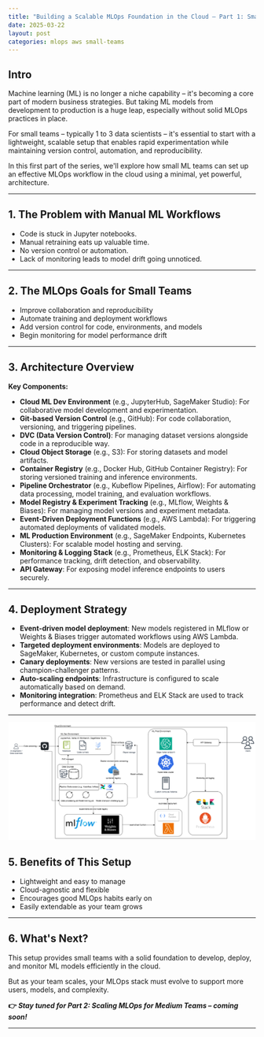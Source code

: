 ```yaml
---
title: "Building a Scalable MLOps Foundation in the Cloud – Part 1: Small Teams Setup"
date: 2025-03-22
layout: post
categories: mlops aws small-teams
---
```


## Intro

Machine learning (ML) is no longer a niche capability – it's becoming a core part of modern business strategies. But taking ML models from development to production is a huge leap, especially without solid MLOps practices in place.

For small teams – typically 1 to 3 data scientists – it's essential to start with a lightweight, scalable setup that enables rapid experimentation while maintaining version control, automation, and reproducibility.

In this first part of the series, we'll explore how small ML teams can set up an effective MLOps workflow in the cloud using a minimal, yet powerful, architecture.

---

## 1. The Problem with Manual ML Workflows

- Code is stuck in Jupyter notebooks.  
- Manual retraining eats up valuable time.  
- No version control or automation.  
- Lack of monitoring leads to model drift going unnoticed.

---

## 2. The MLOps Goals for Small Teams

- Improve collaboration and reproducibility  
- Automate training and deployment workflows  
- Add version control for code, environments, and models  
- Begin monitoring for model performance drift

---

## 3. Architecture Overview

**Key Components:**

- **Cloud ML Dev Environment** (e.g., JupyterHub, SageMaker Studio): For collaborative model development and experimentation.  
- **Git-based Version Control** (e.g., GitHub): For code collaboration, versioning, and triggering pipelines.  
- **DVC (Data Version Control)**: For managing dataset versions alongside code in a reproducible way.  
- **Cloud Object Storage** (e.g., S3): For storing datasets and model artifacts.  
- **Container Registry** (e.g., Docker Hub, GitHub Container Registry): For storing versioned training and inference environments.  
- **Pipeline Orchestrator** (e.g., Kubeflow Pipelines, Airflow): For automating data processing, model training, and evaluation workflows.  
- **Model Registry & Experiment Tracking** (e.g., MLflow, Weights & Biases): For managing model versions and experiment metadata.  
- **Event-Driven Deployment Functions** (e.g., AWS Lambda): For triggering automated deployments of validated models.  
- **ML Production Environment** (e.g., SageMaker Endpoints, Kubernetes Clusters): For scalable model hosting and serving.  
- **Monitoring & Logging Stack** (e.g., Prometheus, ELK Stack): For performance tracking, drift detection, and observability.  
- **API Gateway**: For exposing model inference endpoints to users securely.

---

## 4. Deployment Strategy

- **Event-driven model deployment**: New models registered in MLflow or Weights & Biases trigger automated workflows using AWS Lambda.  
- **Targeted deployment environments**: Models are deployed to SageMaker, Kubernetes, or custom compute instances.  
- **Canary deployments**: New versions are tested in parallel using champion-challenger patterns.  
- **Auto-scaling endpoints**: Infrastructure is configured to scale automatically based on demand.  
- **Monitoring integration**: Prometheus and ELK Stack are used to track performance and detect drift.

---

![MLOps architecture](/images/arch.png)


## 5. Benefits of This Setup

- Lightweight and easy to manage  
- Cloud-agnostic and flexible  
- Encourages good MLOps habits early on  
- Easily extendable as your team grows

---

## 6. What's Next?

This setup provides small teams with a solid foundation to develop, deploy, and monitor ML models efficiently in the cloud.

But as your team scales, your MLOps stack must evolve to support more users, models, and complexity.

**👉 _Stay tuned for Part 2: Scaling MLOps for Medium Teams – coming soon!_**

---
